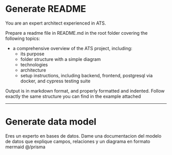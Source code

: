 # Generate README

You are an expert architect experienced in ATS.

Prepare a readme file in README.md in the root folder covering the following topics:
- a comprehensive overview of the ATS project, including:
    -  its purpose
    -  folder structure with a simple diagram
    -  technologies
    -  architecture
    -  setup instructions, including backend, frontend, postgresql via docker, and cypress testing suite

Output is in markdown format, and properly formatted and indented. Follow exactly the same structure you can find in the example attached

---

# Generate data model

Eres un experto en bases de datos. Dame una documentacion del modelo de datos que explique campos, relaciones y un diagrama en formato mermaid @/prisma 